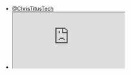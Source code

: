 - [@ChrisTitusTech](https://www.youtube.com/@ChrisTitusTech)
- <iframe src="https://www.youtube.com/@ChrisTitusTech"></iframe>
